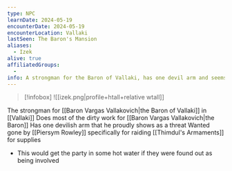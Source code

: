 ```yaml
---
type: NPC
learnDate: 2024-05-19 
encounterDate: 2024-05-19
encounterLocation: Vallaki
lastSeen: The Baron's Mansion
aliases: 
  - Izek
alive: true
affiliatedGroups: 
  - 
info: A strongman for the Baron of Vallaki, has one devil arm and seems infatuated with Ireena
---
```

>[!infobox]
>![[izek.png\|profile+htall+relative wtall]]

The strongman for [[Baron Vargas Vallakovich|the Baron of Vallaki]] in [[Vallaki]]
Does most of the dirty work for [[Baron Vargas Vallakovich|the Baron]] 
Has one devilish arm that he proudly shows as a threat
Wanted gone by [[Piersym Rowley]] specifically for raiding [[Thimdul's Armaments]] for supplies
- This would get the party in some hot water if they were found out as being involved